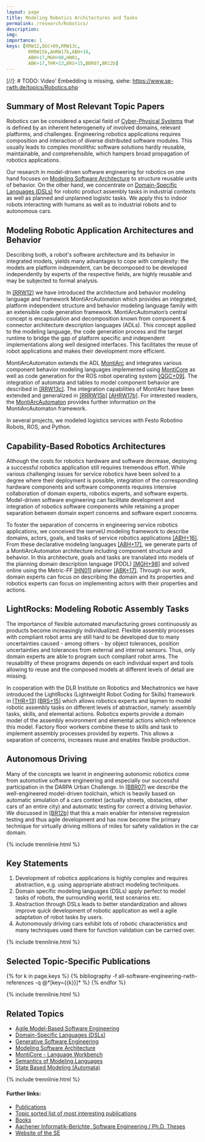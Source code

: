 ```yaml
---
layout: page
title: Modeling Robotics Architectures and Tasks
permalink: /research/Robotics/
description: 
img: 
importance: 1
keys: [RRW12,QGC+09,RRW13c,
        RRRW15b,AHRW17b,ABH+16,
        ABH+17,MGH+98,HN01,
        ABK+17,THR+13,BRS+15,BBR07,BR12b]
---
```


[//]: # TODO: Video' Embedding is missing, siehe: https://www.se-rwth.de/topics/Robotics.php

## Summary of Most Relevant Topic Papers

Robotics can be considered a special field of [Cyber-Physical 
Systems](/research/Cyber-Physical-Systems)
that is defined by an inherent heterogeneity of involved domains,
relevant platforms, and challenges. Engineering robotics applications
requires composition and interaction of diverse distributed software
modules. This usually leads to complex monolithic software solutions
hardly reusable, maintainable, and comprehensible, which hampers broad
propagation of robotics applications.

Our research in model-driven software engineering for robotics on one hand
focuses on [Modeling Software Architecture](/research/Software-Architecture) 
to structure reusable units of behavior.
On the other hand, we concentrate on 
[Domain-Specific Languages (DSLs)](/research/Domain-Specific-Languages)
for
robotic product assembly tasks in industrial contexts as well as planned and
unplanned logistic tasks. We apply this to indoor robots interacting with
humans as well as to industrial robots and to autonomous cars.


## Modeling Robotic Application Architectures and Behavior


Describing both, a robot's software architecture and its behavior in integrated
models, yields many advantages to cope with complexity: the models are
platform independent, can be decomposed to be developed independently by
experts of the respective fields, are highly reusable and may be subjected
to formal analysis.

In [[RRW12]](#RRW12) we have introduced the architecture and behavior modeling
language and framework MontiArcAutomaton which provides an integrated,
platform independent structure and behavior modeling language family with an
extensible code generation framework. MontiArcAutomaton’s central concept is
encapsulation and decomposition known from component & connector
architecture description languages (ADLs). This concept applied to the
modeling language, the code generation process and the target runtime to
bridge the gap of platform specific and independent implementations along
well designed interfaces. This facilitates the reuse of robot applications
and makes their development more efficient.

MontiArcAutomaton extends the ADL [MontiArc](/research/Software-Architecture)
and integrates various component behavior
modeling languages implemented using [MontiCore](http://www.monticore.de/) 
as well as code generation
for the ROS robot operating system [[QGC+09]](#QGC+09).
The integration of automata and tables to model component behavior are described
in [[RRW13c]](#RRW13c).
The integration capabilities of MontiArc have been extended and
generalized in [[RRRW15b]](#RRRW15b) [[AHRW17b]](#AHRW17b). For interested readers, the
[MontiArcAutomaton](https://github.com/MontiCore/montiarc)
provides further information on the MontiArcAutomaton framework.

In several projects, we modeled logistics services with Festo Robotino Robots, 
ROS, and Python.


## Capability-Based Robotics Architectures

Although the costs for robotics hardware and software decrease,
deploying a successful robotics application still requires tremendous
effort. While various challenging issues for service robotics have been
solved to a degree where their deployment is possible, integration of
the corresponding hardware components and software components requires
intensive collaboration of domain experts, robotics experts, and
software experts. Model-driven software engineering can facilitate
development and integration of robotics software components while
retaining a proper separation between domain expert concerns and
software expert concerns.

To foster the separation of concerns in engineering service robotics
applications, we conceived the iserveU modeling framework to describe
domains, actors, goals, and tasks of service robotics
applications [[ABH+16]](#ABH+16). From these declarative modeling
languages [[ABH+17]](#ABH+17), we generate parts of a MontiArcAutomaton
architecture including component structure and behavior. In this
architecture, goals and tasks are translated into models of the planning
domain description language (PDDL) [[MGH+98]](#MGH+98) and solved online using
the Metric-FF [[HN01]](#HN01) planner [[ABK+17]](#ABK+17). Through our work, domain
experts can focus on describing the domain and its properties and
robotics experts can focus on implementing actors with their properties
and actions.


## LightRocks: Modeling Robotic Assembly Tasks

The importance of flexible automated manufacturing grows continuously as
products become increasingly individualized. Flexible assembly processes
with compliant robot arms are still hard to be developed due to many
uncertainties caused - among others - by object tolerances, position
uncertainties and tolerances from external and internal sensors. Thus, only
domain experts are able to program such compliant robot arms. The
reusability of these programs depends on each individual expert and tools
allowing to reuse and the composed models at different levels of detail are
missing.

In cooperation with the DLR Institute on Robotics and Mechatronics we have
introduced the LightRocks (Lightweight Robot Coding for Skills) framework
in [[THR+13]](#THR+13) [[BRS+15]](#BRS+15) which allows robotics experts and laymen to model
robotic assembly tasks on different levels of abstraction, namely: assembly
tasks, skills, and elemental actions. Robotics experts provide a domain
model of the assembly environment and elemental actions which reference this
model.
Factory floor workers combine these to skills and task to implement assembly
processes provided by experts. This allows a separation of concerns,
increases reuse and enables flexible production.


## Autonomous Driving

Many of the concepts we learnt in engineering autonomic robotics come from 
automotive software engineering and especially our successful participation in 
the DARPA Urban Challenge. In [[BBR07]](#BBR07) 
we describe the well-engineered model-driven toolchain, which is heavily based 
on automatic simulation of a cars context (actually streets, obstacles, other 
cars of an entire city) and automatic testing for correct a driving behavior. We 
discussed in [[BR12b]](#BR12b) 
that this a main enabler for intensive regression testing and thus agile 
development and has now become the primary technique for virtually driving 
millions of miles for safety validation in the car domain.


{% include trennlinie.html %}

## Key Statements
1. Development of robotics applications is highly complex and requires 
abstraction, e.g. using appropriate abstract modeling techniques.
2. Domain specific modeling languages (DSLs) apply perfect to model tasks of 
robots, the surrounding world, test scenarios etc.
3. Abstraction through DSLs leads to better standardization and allows improve 
quick development of robotic application as well a agile adaptation of robot 
tasks by users.
4. Autonomously driving cars exhibit lots of robotic characteristics and many 
techniques used there for function validation can be carried over.

{% include trennlinie.html %}

## Selected Topic-Specific Publications

<div class="publications">
  {% for k in page.keys %}
    {% bibliography -f all-software-engineering-rwth-references -q @*[key={{k}}]* %}
  {% endfor %}
</div>

{% include trennlinie.html %}

## Related Topics
- [Agile Model-Based Software Engineering](/research/Agile-MBSE)
- [Domain-Specific Languages (DSLs)](/research/Domain-Specific-Languages)
- [Generative Software Engineering](/research/Generative-SE)
- [Modeling Software Architecture](/research/Software-Architecture)
- [MontiCore - Language Workbench](/research/MontiCore)
- [Semantics of Modeling Languages](/research/Semantics)
- [State Based Modeling (Automata)](/research/State-Based-Modeling)

{% include trennlinie.html %}

#### Further links:

- [Publications](/publications)
- [Topic sorted list of most interesting publications](/research)
- [Books](/books)
- [Aachener Informatik-Berichte, Software Engineering / Ph.D. Theses](/phdtheses)
- [Website of the SE](https://www.se-rwth.de)
